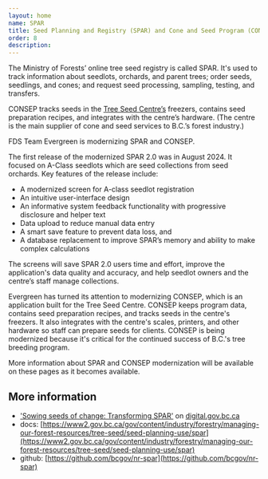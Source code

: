 ```yaml
---
layout: home
name: SPAR
title: Seed Planning and Registry (SPAR) and Cone and Seed Program (CONSEP) 
order: 8
description:
---
```

The Ministry of Forests’ online tree seed registry is called SPAR. It's used to track information about seedlots, orchards, and parent trees; order seeds, seedlings, and cones; and request seed processing, sampling, testing, and transfers.

CONSEP tracks seeds in the [Tree Seed Centre’s](https://www2.gov.bc.ca/gov/content?id=B33FA5CCACF949158DA2DA602A6D9C5F) freezers, contains seed preparation recipes, and integrates with the centre’s hardware. (The centre is the main supplier of cone and seed services to B.C.’s forest industry.)

FDS Team Evergreen is modernizing SPAR and CONSEP.

The first release of the modernized SPAR 2.0 was in August 2024. It focused on A-Class seedlots which are seed collections from seed orchards. Key features of the release include:

-	A modernized screen for A-class seedlot registration
-	An intuitive user-interface design
-	An informative system feedback functionality with progressive disclosure and helper text
-	Data upload to reduce manual data entry
-	A smart save feature to prevent data loss, and
-	A database replacement to improve SPAR’s memory and ability to make complex calculations

The screens will save SPAR 2.0 users time and effort, improve the application's data quality and accuracy, and help seedlot owners and the centre’s staff manage collections.

Evergreen has turned its attention to modernizing CONSEP, which is an application built for the Tree Seed Centre. CONSEP keeps program data, contains seed preparation recipes, and tracks seeds in the centre's freezers. It also integrates with the centre's scales, printers, and other hardware so staff can prepare seeds for clients. CONSEP is being modernized because it's critical for the continued success of B.C.'s tree breeding program.

More information about SPAR and CONSEP modernization will be available on these pages as it becomes available.

## More information
- ['Sowing seeds of change: Transforming SPAR'](https://digital.gov.bc.ca/2024/09/20/spar/) on [digital.gov.bc.ca](https://digital.gov.bc.ca/)
- docs:  [https://www2.gov.bc.ca/gov/content/industry/forestry/managing-our-forest-resources/tree-seed/seed-planning-use/spar](https://www2.gov.bc.ca/gov/content/industry/forestry/managing-our-forest-resources/tree-seed/seed-planning-use/spar)
- github: [https://github.com/bcgov/nr-spar](https://github.com/bcgov/nr-spar)
